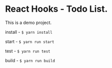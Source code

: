 
# React Hooks - Todo List.

This is a demo project.

install - `$ yarn install`

start -  `$ yarn run start`

test - `$ yarn run test`

build - `$ yarn run build`
